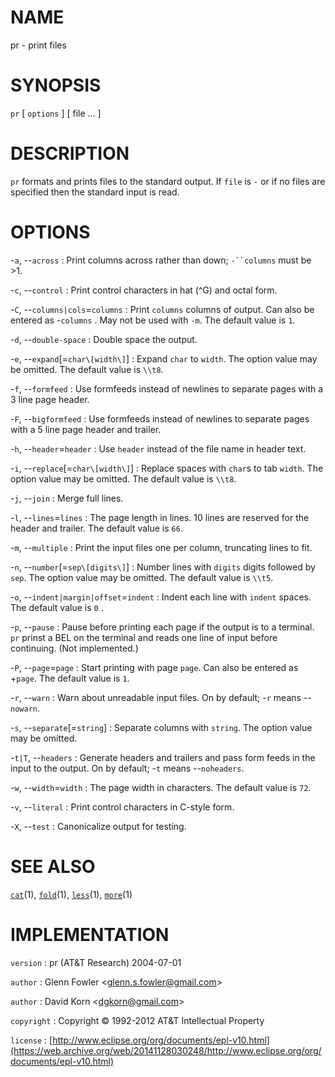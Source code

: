 # NAME

pr - print files

# SYNOPSIS

`pr` \[ `options` \] \[ file ... \]

# DESCRIPTION

`pr` formats and prints files to the standard output. If `file` is
`-` or if no files are specified then the standard input is read.

# OPTIONS

-`a`, --`across`
:   Print columns across rather than down; `-``columns` must be &gt;1.

-`c`, --`control`
:   Print control characters in hat (\^G) and octal form.

-`C`, --`columns|cols`=`columns`
:   Print `columns` columns of output. Can also be entered as
    -`columns` . May not be used with `-m`. The default value is
    `1`.

-`d`, --`double-space`
:   Double space the output.

-`e`, --`expand`\[=`char\[width\]`\]
:   Expand `char` to `width`. The option value may be omitted. The
    default value is `\\t8`.

-`f`, --`formfeed`
:   Use formfeeds instead of newlines to separate pages with a 3 line
    page header.

-`F`, --`bigformfeed`
:   Use formfeeds instead of newlines to separate pages with a 5 line
    page header and trailer.

-`h`, --`header`=`header`
:   Use `header` instead of the file name in header text.

-`i`, --`replace`\[=`char\[width\]`\]
:   Replace spaces with `char`s to tab `width`. The option value may
    be omitted. The default value is `\\t8`.

-`j`, --`join`
:   Merge full lines.

-`l`, --`lines`=`lines`
:   The page length in lines. 10 lines are reserved for the header
    and trailer. The default value is `66`.

-`m`, --`multiple`
:   Print the input files one per column, truncating lines to fit.

-`n`, --`number`\[=`sep\[digits\]`\]
:   Number lines with `digits` digits followed by `sep`. The option
    value may be omitted. The default value is `\\t5`.

-`o`, --`indent|margin|offset`=`indent`
:   Indent each line with `indent` spaces. The default value is `0` .

-`p`, --`pause`
:   Pause before printing each page if the output is to a terminal. `pr`
    prinst a BEL on the terminal and reads one line of input
    before continuing. (Not implemented.)

-`P`, --`page`=`page`
:   Start printing with page `page`. Can also be entered as +`page`. The
    default value is `1`.

-`r`, --`warn`
:   Warn about unreadable input files. On by default; -`r` means
    --`nowarn`.

-`s`, --`separate`\[=`string`\]
:   Separate columns with `string`. The option value may be omitted.

-`t|T`, --`headers`
:   Generate headers and trailers and pass form feeds in the input to
    the output. On by default; -`t` means --`noheaders`.

-`w`, --`width`=`width`
:   The page width in characters. The default value is `72`.

-`v`, --`literal`
:   Print control characters in C-style form.

-`X`, --`test`
:   Canonicalize output for testing.

# SEE ALSO

[`cat`](/web/20141128030248/http://www2.research.att.com/~astopen/man/man1/cat.html)(1),
[`fold`](/web/20141128030248/http://www2.research.att.com/~astopen/man/man1/fold.html)(1),
[`less`](/web/20141128030248/http://www2.research.att.com/~astopen/man/man1/less.html)(1),
[`more`](/web/20141128030248/http://www2.research.att.com/~astopen/man/man1/more.html)(1)

# IMPLEMENTATION

`version`
:   pr (AT&T Research) 2004-07-01

`author`
:   Glenn Fowler
    &lt;[glenn.s.fowler@gmail.com](https://web.archive.org/web/20141128030248/mailto:glenn.s.fowler@gmail.com)&gt;

`author`
:   David Korn
    &lt;[dgkorn@gmail.com](https://web.archive.org/web/20141128030248/mailto:dgkorn@gmail.com)&gt;

`copyright`
:   Copyright © 1992-2012 AT&T Intellectual Property

`license`
:   [http://www.eclipse.org/org/documents/epl-v10.html](https://web.archive.org/web/20141128030248/http://www.eclipse.org/org/documents/epl-v10.html)


